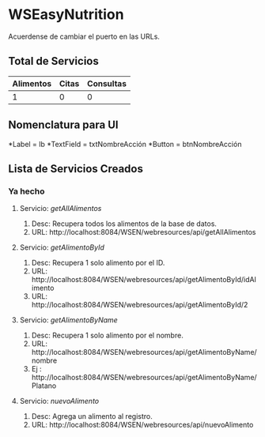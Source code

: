 # WSEasyNutrition

Acuerdense de cambiar el puerto en las URLs.

## Total de Servicios
Alimentos | Citas | Consultas |
--------- | ----- | ----------|
1         |   0   |     0     |

## Nomenclatura para UI
*Label = lb
*TextField = txtNombreAcción
*Button = btnNombreAcción
## Lista de Servicios Creados
### Ya hecho
1. Servicio: _getAllAlimentos_
   1. Desc: Recupera todos los alimentos de la base de datos.
   2. URL: http://localhost:8084/WSEN/webresources/api/getAllAlimentos
   
2. Servicio: _getAlimentoById_
   1. Desc: Recupera 1 solo alimento por el ID.
   2. URL: http://localhost:8084/WSEN/webresources/api/getAlimentoById/idAlimento
   3. URL: http://localhost:8084/WSEN/webresources/api/getAlimentoById/2

3. Servicio: _getAlimentoByName_
   1. Desc: Recupera 1 solo alimento por el nombre.
   2. URL: http://localhost:8084/WSEN/webresources/api/getAlimentoByName/nombre
   3. Ej : http://localhost:8084/WSEN/webresources/api/getAlimentoByName/Platano

4. Servicio: _nuevoAlimento_
   1. Desc: Agrega un alimento al registro.
   2. URL: http://localhost:8084/WSEN/webresources/api/nuevoAlimento